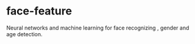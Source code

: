 # face-feature
Neural networks and machine learning for face recognizing , gender and age detection.

